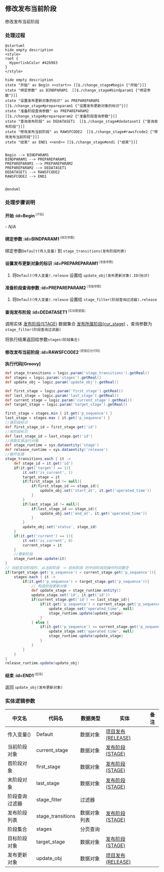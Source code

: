## 修改发布当前阶段 <!-- {docsify-ignore-all} -->

   修改发布当前阶段

### 处理过程

```plantuml
@startuml
hide empty description
<style>
root {
  HyperlinkColor #42b983
}
</style>

hide empty description
state "开始" as Begin <<start>> [[$./change_stage#begin {"开始"}]]
state "绑定参数" as BINDPARAM1  [[$./change_stage#bindparam1 {"绑定参数"}]]
state "设置发布更新对象的标识" as PREPAREPARAM1  [[$./change_stage#prepareparam1 {"设置发布更新对象的标识"}]]
state "准备阶段查询参数" as PREPAREPARAM2  [[$./change_stage#prepareparam2 {"准备阶段查询参数"}]]
state "查询发布阶段" as DEDATASET1  [[$./change_stage#dedataset1 {"查询发布阶段"}]]
state "修改发布当前阶段" as RAWSFCODE2  [[$./change_stage#rawsfcode2 {"修改发布当前阶段"}]]
state "结束" as END1 <<end>> [[$./change_stage#end1 {"结束"}]]


Begin --> BINDPARAM1
BINDPARAM1 --> PREPAREPARAM1
PREPAREPARAM1 --> PREPAREPARAM2
PREPAREPARAM2 --> DEDATASET1
DEDATASET1 --> RAWSFCODE2
RAWSFCODE2 --> END1


@enduml
```


### 处理步骤说明

#### 开始 :id=Begin<sup class="footnote-symbol"> <font color=gray size=1>[开始]</font></sup>



*- N/A*
#### 绑定参数 :id=BINDPARAM1<sup class="footnote-symbol"> <font color=gray size=1>[绑定参数]</font></sup>



绑定参数`Default(传入变量)` 到 `stage_transitions(发布阶段列表)`
#### 设置发布更新对象的标识 :id=PREPAREPARAM1<sup class="footnote-symbol"> <font color=gray size=1>[准备参数]</font></sup>



1. 将`Default(传入变量).release` 设置给  `update_obj(发布更新对象).ID(标识)`

#### 准备阶段查询参数 :id=PREPAREPARAM2<sup class="footnote-symbol"> <font color=gray size=1>[准备参数]</font></sup>



1. 将`Default(传入变量).release` 设置给  `stage_filter(阶段查询过滤器).release`

#### 查询发布阶段 :id=DEDATASET1<sup class="footnote-symbol"> <font color=gray size=1>[实体数据集]</font></sup>



调用实体 [发布阶段(STAGE)](module/ProjMgmt/stage.md) 数据集合 [发布所属阶段(cur_stage)](module/ProjMgmt/stage#数据集合) ，查询参数为`stage_filter(阶段查询过滤器)`

将执行结果返回给参数`stages(阶段集合)`

#### 修改发布当前阶段 :id=RAWSFCODE2<sup class="footnote-symbol"> <font color=gray size=1>[直接后台代码]</font></sup>



<p class="panel-title"><b>执行代码[Groovy]</b></p>

```groovy
def stage_transitions = logic.param('stage_transitions').getReal()
def stages = logic.param('stages').getReal()
def update_obj = logic.param('update_obj').getReal()

def first_stage = logic.param('first_stage').getReal()
def last_stage = logic.param('last_stage').getReal()
def current_stage = logic.param('current_stage').getReal()
def target_stage = logic.param('target_stage').getReal()

first_stage = stages.min { it.get('p_sequence') }
last_stage = stages.max { it.get('p_sequence') }
//首阶段标识
def first_stage_id = first_stage.get('id')
//末阶段标识
def last_stage_id = last_stage.get('id')
//获取实体运行对象
def stage_runtime = sys.dataentity('stage')
def release_runtime = sys.dataentity('release')
//循环处理
stage_transitions.each { it ->
    def stage_id = it.get('id')
    if(it.get('target') == 1){
        it.set('is_current', 1)
        target_stage = it
        if(first_stage_id != null){
            if(first_stage_id == stage_id){
                update_obj.set('start_at', it.get('operated_time'))
            }
        }
        if(last_stage_id != null){
            if(last_stage_id == stage_id){
                update_obj.set('end_at', it.get('operated_time'))
            }
        }
        update_obj.set('status', stage_id) 
    }
    if(it.get('current') == 1){
        it.set('is_current', 0)
        current_stage = it
    }
    //更新阶段
    stage_runtime.update(it)
}
// 向前变动阶段时, 从当前阶段 -> 目标阶段 的中间阶段将操作时间置空
if(target_stage.get('p_sequence') < current_stage.get('p_sequence')){
    stages.each { it ->
        if(it.get('p_sequence') > target_stage.get('p_sequence')){
            // 构造阶段更新对象
            def update_stage = stage_runtime.entity()
            update_stage.set('id', it.get('id'))
            if(current_stage.get('id') == last_stage_id){
                if(it.get('p_sequence') < current_stage.get('p_sequence')){
                    update_stage.set('operated_time', null)
                    stage_runtime.update(update_stage)
                }
            } else {
                if(it.get('p_sequence') <= current_stage.get('p_sequence')){
                    update_stage.set('operated_time', null)
                    stage_runtime.update(update_stage)
                }
            }
        }
    }
}
release_runtime.update(update_obj)

```

#### 结束 :id=END1<sup class="footnote-symbol"> <font color=gray size=1>[结束]</font></sup>



返回 `update_obj(发布更新对象)`



### 实体逻辑参数

|    中文名   |    代码名    |  数据类型    |  实体   |备注 |
| --------| --------| -------- | -------- | --------   |
|传入变量(<i class="fa fa-check"/></i>)|Default|数据对象|[项目发布(RELEASE)](module/ProjMgmt/release.md)||
|当前阶段对象|current_stage|数据对象|[发布阶段(STAGE)](module/ProjMgmt/stage.md)||
|首阶段对象|first_stage|数据对象|[发布阶段(STAGE)](module/ProjMgmt/stage.md)||
|末阶段对象|last_stage|数据对象|[发布阶段(STAGE)](module/ProjMgmt/stage.md)||
|阶段查询过滤器|stage_filter|过滤器|||
|发布阶段列表|stage_transitions|数据对象列表|[发布阶段(STAGE)](module/ProjMgmt/stage.md)||
|阶段集合|stages|分页查询|||
|目标阶段对象|target_stage|数据对象|[发布阶段(STAGE)](module/ProjMgmt/stage.md)||
|发布更新对象|update_obj|数据对象|[项目发布(RELEASE)](module/ProjMgmt/release.md)||
